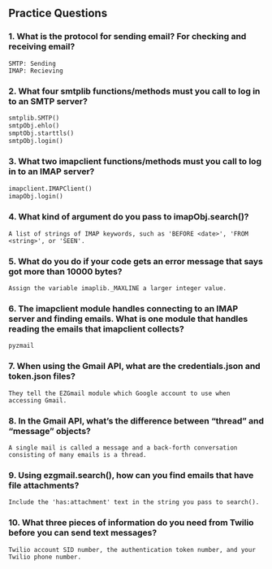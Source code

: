 ## Practice Questions
### 1. What is the protocol for sending email? For checking and receiving email?
```
SMTP: Sending
IMAP: Recieving
```
### 2. What four smtplib functions/methods must you call to log in to an SMTP server?
```python
smtplib.SMTP()
smtpObj.ehlo()
smptObj.starttls()
smtpObj.login()
```
### 3. What two imapclient functions/methods must you call to log in to an IMAP server?
```python
imapclient.IMAPClient()
imapObj.login()
```
### 4. What kind of argument do you pass to imapObj.search()?
```
A list of strings of IMAP keywords, such as 'BEFORE <date>', 'FROM <string>', or 'SEEN'.
```
### 5. What do you do if your code gets an error message that says got more than 10000 bytes?
```
Assign the variable imaplib._MAXLINE a larger integer value.
```
### 6. The imapclient module handles connecting to an IMAP server and finding emails. What is one module that handles reading the emails that imapclient collects?
```
pyzmail
```
### 7. When using the Gmail API, what are the credentials.json and token.json files?
```
They tell the EZGmail module which Google account to use when accessing Gmail.
```
### 8. In the Gmail API, what’s the difference between “thread” and “message” objects?
```
A single mail is called a message and a back-forth conversation consisting of many emails is a thread.
```
### 9. Using ezgmail.search(), how can you find emails that have file attachments?
```
Include the 'has:attachment' text in the string you pass to search().
```
### 10. What three pieces of information do you need from Twilio before you can send text messages?
```
Twilio account SID number, the authentication token number, and your Twilio phone number.
```